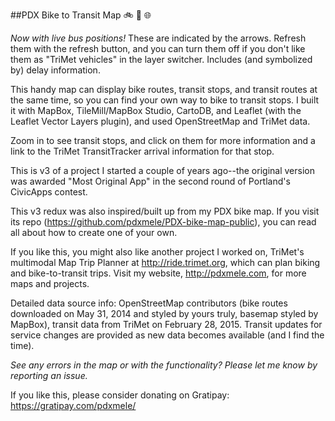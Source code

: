 ##PDX Bike to Transit Map 
:bike:  :bus:  :globe_with_meridians:

_Now with live bus positions!_ These are indicated by the arrows. Refresh them with the refresh button, and you can turn them off if you don't like them as "TriMet vehicles" in the layer switcher. Includes (and symbolized by) delay information.

This handy map can display bike routes, transit stops, and transit routes at the same time, so you can find your own way to bike to transit stops. I built it with MapBox, TileMill/MapBox Studio, CartoDB, and Leaflet (with the Leaflet Vector Layers plugin), and used OpenStreetMap and TriMet data.

Zoom in to see transit stops, and click on them for more information and a link to the TriMet TransitTracker arrival information for that stop.

This is v3 of a project I started a couple of years ago--the original version was awarded "Most Original App" in the second round of Portland's CivicApps contest.

This v3 redux was also inspired/built up from my PDX bike map. If you visit its repo (https://github.com/pdxmele/PDX-bike-map-public), you can read all about how to create one of your own.

If you like this, you might also like another project I worked on, TriMet's multimodal Map Trip Planner at http://ride.trimet.org, which can plan biking and bike-to-transit trips. Visit my website, http://pdxmele.com, for more maps and projects. 

Detailed data source info: OpenStreetMap contributors (bike routes downloaded on May 31, 2014 and styled by yours truly, basemap styled by MapBox), transit data from TriMet on February 28, 2015. Transit updates for service changes are provided as new data becomes available (and I find the time). 

*See any errors in the map or with the functionality? Please let me know by reporting an issue.*

If you like this, please consider donating on Gratipay: https://gratipay.com/pdxmele/

